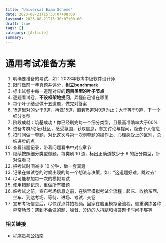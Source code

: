 ```yaml
---
title: "Universal Exam Scheme"
date: 2023-08-21T15:30:07+08:00
lastmod: 2023-08-21T15:30:07+08:00
draft: true
tags: []
category: [Article]
summary: 
---
```


# 通用考试准备方案

1. 明确要准备的考试，如：2023年软考中级软件设计师
2. 限时做前一年真题并评分，**树立benchmark**
3. 标出试卷中每一道题对应的**题目类型的叶子节点**
4. 逐题看试卷，**不设框架地提问**，弄懂自己错在哪里
5. 每个叶子结点做十五道题，做完对答案
6. 15道里对的少于9道，再做15道，直到15道对9道为止；大于等于9道，下一个细分类型
7. 阶段成就：筑基成功！你已经刷完每一个细分类型，且最高准确率大于60%
8. 进备考群/论坛/社区，感受氛围，获取信息，参加讨论与提问，隐去个人信息
9. 掐时间做一套题，对比这次与第一次刷套题的操作上、心理感受上的区别，总结进步的点
10. 查看错题记录，带着问题看书中对应章节
11. 继续按照细分类型做题，每类刷 10 道，标出正确道数少于 9 的细分类型，针对性看书
12. 把考试时间减少 10 分钟，做一套真题
13. 记录在做试卷的时候出现的每一个想法与决策，如：“这道题好难，跳过去”
14. 尽可能参加每一次的模拟考试
15. 使用错题记录，重做所有错题
16. 临考试之前，宣布考场信息之前，在脑里模拟考试全流程：起床、收拾东西、坐车、到达考场、等待、进场、考试、交卷
17. 宣布考场信息后，尽快踩点并拍视频，回家在脑里模拟全流程，侧重演练各种异常场景：遇到不会做的题、噪音、旁边的人抖腿和填答题卡时间不够等

### 相关链接

- [程序员考公指南](https://github.com/coder2gwy/coder2gwy)
